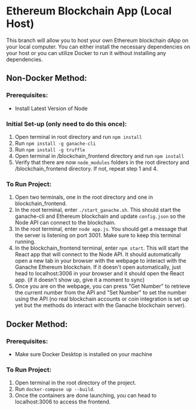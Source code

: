 # Ethereum Blockchain App (Local Host)

This branch will allow you to host your own Ethereum blockchain dApp on your local computer. You can either install the necessary dependencies on your host or you can utilize Docker to run it without installing any dependencies.

## Non-Docker Method:

### Prerequisites:
- Install Latest Version of Node

### Initial Set-up (only need to do this once):
1. Open terminal in root directory and run `npm install`
2. Run `npm install -g ganache-cli`
3. Run `npm install -g truffle`
4. Open terminal in /blockchain_frontend directory and run `npm install`
5. Verify that there are now `node_modules` folders in the root directory and /blockchain_frontend directory. If not, repeat step 1 and 4.

### To Run Project:
1. Open two terminals, one in the root directory and one in blockchain_frontend.
2. In the root terminal, enter `./start_ganache.sh`. This should start the ganache-cli and Ethereum blockchain and update `config.json` so the Node API can connect to the blockchain.
3. In the root terminal, enter `node app.js`. You should get a message that the server is listening on port 3001. Make sure to keep this terminal running.
4. In the blockchain_frontend terminal, enter `npm start`. This will start the React app that will connect to the Node API. It should automatically open a new tab in your browser with the webpage to interact with the Ganache Ethereum blockchain. If it doesn't open automatically, just head to localhost:3006 in your browser and it should open the React app. (if it doesn't show up, give it a moment to sync)
5. Once you are on the webpage, you can press "Get Number" to retrieve the current number from the API and "Set Number" to set the number using the API (no real blockchain accounts or coin integration is set up yet but the methods do interact with the Ganache blockchain server).

## Docker Method:

### Prerequisites:
- Make sure Docker Desktop is installed on your machine

### To Run Project:
1. Open terminal in the root directory of the project.
2. Run `docker-compose up --build`.
3. Once the containers are done launching, you can head to localhost:3006 to access the frontend.
